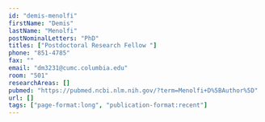 ```yaml
---
id: "demis-menolfi"
firstName: "Demis"
lastName: "Menolfi"
postNominalLetters: "PhD"
titles: ["Postdoctoral Research Fellow "]
phone: "851-4785"
fax: ""
email: "dm3231@cumc.columbia.edu"
room: "501"
researchAreas: []
pubmed: "https://pubmed.ncbi.nlm.nih.gov/?term=Menolfi+D%5BAuthor%5D"
url: []
tags: ["page-format:long", "publication-format:recent"]
---
```

